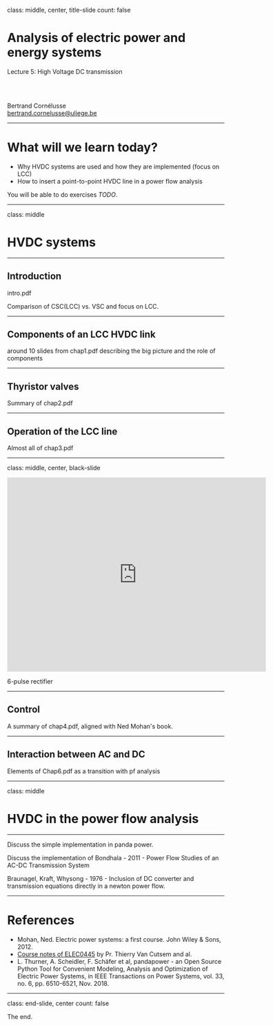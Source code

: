 class: middle, center, title-slide
count: false

# Analysis of electric power and energy systems

Lecture 5: High Voltage DC transmission

<br><br>

Bertrand Cornélusse<br>
[bertrand.cornelusse@uliege.be](mailto:bertrand.cornelusse@uliege.be)


---

# What will we learn today?

- Why HVDC systems are used and how they are implemented (focus on LCC)
- How to insert a point-to-point HVDC line in a power flow analysis

You will be able to do exercises *TODO*.

---

class: middle

# HVDC systems

---

## Introduction

intro.pdf

Comparison of CSC(LCC) vs. VSC and focus on LCC.

---

## Components of an LCC HVDC link

around 10 slides from chap1.pdf describing the big picture and the role of components


---

## Thyristor valves

Summary of chap2.pdf

---

## Operation of the LCC line

Almost all of chap3.pdf



---

class: middle, center, black-slide

<iframe width="600" height="450" src="https://www.youtube.com/embed/WVI8Z7p_rdY" frameborder="0" allowfullscreen></iframe>

6-pulse rectifier

---

## Control

A summary of chap4.pdf, aligned with Ned Mohan's book.

---

## Interaction between AC and DC

Elements of Chap6.pdf as a transition with pf analysis

---

class: middle

# HVDC in the power flow analysis

---

Discuss the simple implementation in panda power.

Discuss the implementation of Bondhala - 2011 - Power Flow Studies of an AC-DC Transmission System

Braunagel, Kraft, Whysong - 1976 - Inclusion of DC converter and transmission equations directly in a newton power flow.

---

# References

- Mohan, Ned. Electric power systems: a first course. John Wiley & Sons, 2012.
- [Course notes of ELEC0445](https://people.montefiore.uliege.be/vct/courses.html) by Pr. Thierry Van Cutsem and al.
- L. Thurner, A. Scheidler, F. Schäfer et al, pandapower - an Open Source Python Tool for Convenient Modeling, Analysis and Optimization of Electric Power Systems, in IEEE Transactions on Power Systems, vol. 33, no. 6, pp. 6510-6521, Nov. 2018.

---

class: end-slide, center
count: false

The end.
